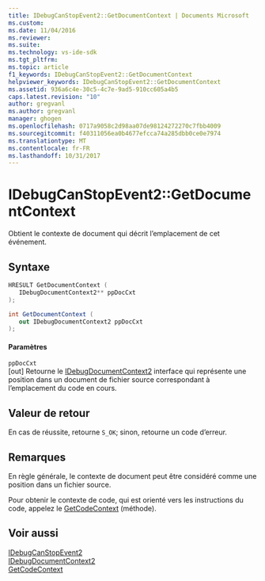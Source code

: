 ```yaml
---
title: IDebugCanStopEvent2::GetDocumentContext | Documents Microsoft
ms.custom: 
ms.date: 11/04/2016
ms.reviewer: 
ms.suite: 
ms.technology: vs-ide-sdk
ms.tgt_pltfrm: 
ms.topic: article
f1_keywords: IDebugCanStopEvent2::GetDocumentContext
helpviewer_keywords: IDebugCanStopEvent2::GetDocumentContext
ms.assetid: 936a6c4e-30c5-4c7e-9ad5-910cc605a4b5
caps.latest.revision: "10"
author: gregvanl
ms.author: gregvanl
manager: ghogen
ms.openlocfilehash: 0717a9058c2d98aa07de98124272270c7fbb4009
ms.sourcegitcommit: f40311056ea0b4677efcca74a285dbb0ce0e7974
ms.translationtype: MT
ms.contentlocale: fr-FR
ms.lasthandoff: 10/31/2017
---
```

# <a name="idebugcanstopevent2getdocumentcontext"></a>IDebugCanStopEvent2::GetDocumentContext
Obtient le contexte de document qui décrit l’emplacement de cet événement.  
  
## <a name="syntax"></a>Syntaxe  
  
```cpp  
HRESULT GetDocumentContext (   
   IDebugDocumentContext2** ppDocCxt  
);  
```  
  
```csharp  
int GetDocumentContext (   
   out IDebugDocumentContext2 ppDocCxt  
);  
```  
  
#### <a name="parameters"></a>Paramètres  
 `ppDocCxt`  
 [out] Retourne le [IDebugDocumentContext2](../../../extensibility/debugger/reference/idebugdocumentcontext2.md) interface qui représente une position dans un document de fichier source correspondant à l’emplacement du code en cours.  
  
## <a name="return-value"></a>Valeur de retour  
 En cas de réussite, retourne `S_OK`; sinon, retourne un code d’erreur.  
  
## <a name="remarks"></a>Remarques  
 En règle générale, le contexte de document peut être considéré comme une position dans un fichier source.  
  
 Pour obtenir le contexte de code, qui est orienté vers les instructions du code, appelez le [GetCodeContext](../../../extensibility/debugger/reference/idebugcanstopevent2-getcodecontext.md) (méthode).  
  
## <a name="see-also"></a>Voir aussi  
 [IDebugCanStopEvent2](../../../extensibility/debugger/reference/idebugcanstopevent2.md)   
 [IDebugDocumentContext2](../../../extensibility/debugger/reference/idebugdocumentcontext2.md)   
 [GetCodeContext](../../../extensibility/debugger/reference/idebugcanstopevent2-getcodecontext.md)